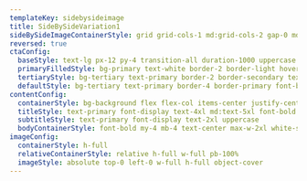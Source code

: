 ```yaml
---
templateKey: sidebysideimage
title: SideBySideVariation1
sideBySideImageContainerStyle: grid grid-cols-1 md:grid-cols-2 gap-0 md:py-30 p-0 bg-tertiary md:gap-8 md:px-4 md:my-8
reversed: true
ctaConfig:
  baseStyle: text-lg px-12 py-4 transition-all duration-1000 uppercase font-body
  primaryFilledStyle: bg-primary text-white border-2 border-light hover:text-primary  hover:text-white
  tertiaryStyle: bg-tertiary text-primary border-2 border-secondary text-dark hover:bg-secondary  hover:text-dark px-8 py-2
  defaultStyle: bg-tertiary text-primary border-4 border-primary font-bold text-dark hover:bg-primary  hover:text-tertiary ease-in-out duration-500
contentConfig:
  containerStyle: bg-background flex flex-col items-center justify-center py-24 px-8
  titleStyle: text-primary font-display text-4xl md:text-5xl font-bold uppercase
  subtitleStyle: text-primary font-display text-2xl uppercase
  bodyContainerStyle: font-bold my-4 mb-4 text-center max-w-2xl white-sideby text-gray-800
imageConfig:
  containerStyle: h-full
  relativeContainerStyle: relative h-full w-full pb-100%
  imageStyle: absolute top-0 left-0 w-full h-full object-cover
---
```

